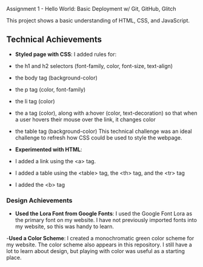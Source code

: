 Assignment 1 - Hello World: Basic Deployment w/ Git, GitHub, Glitch

This project shows a basic understanding of HTML, CSS, and JavaScript. 

## Technical Achievements
- **Styled page with CSS**: 
 I added rules for:
 - the h1 and h2 selectors (font-family, color, font-size, text-align)
 - the body tag (background-color)
 - the p tag (color, font-family)
 - the li tag (color)
 - the a tag (color), along with a:hover (color, text-decoration) so that when a user hovers their mouse over the link, it changes color
 - the table tag (background-color)
 This technical challenge was an ideal challenge to refresh how CSS could be used to style the webpage.

- **Experimented with HTML**: 
- I added a link using the &#60;a&#62; tag.
- I added a table using the &#60;table&#62; tag, the &#60;th&#62; tag, and the &#60;tr&#62; tag
- I added the &#60;b&#62; tag 

### Design Achievements
- **Used the Lora Font from Google Fonts**: 
I used the Google Font Lora as the primary font on my website.
I have not previously imported fonts into my website, so this was handy to learn.

-**Used a Color Scheme**:
I created a monochromatic green color scheme for my website. The color scheme also appears in this repository. 
I still have a lot to learn about design, but playing with color was useful as a starting place. 


